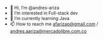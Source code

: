 - 👋 Hi, I’m @andres-ariza
- 👀 I’m interested in Full-stack dev
- 🌱 I’m currently learning Java
- 📫 How to reach me afarizap@gmail.com / andres.aariza@mercadolibre.com.co

<!---
andres-ariza/andres-ariza is a ✨ special ✨ repository because its `README.md` (this file) appears on your GitHub profile.
You can click the Preview link to take a look at your changes.
--->
